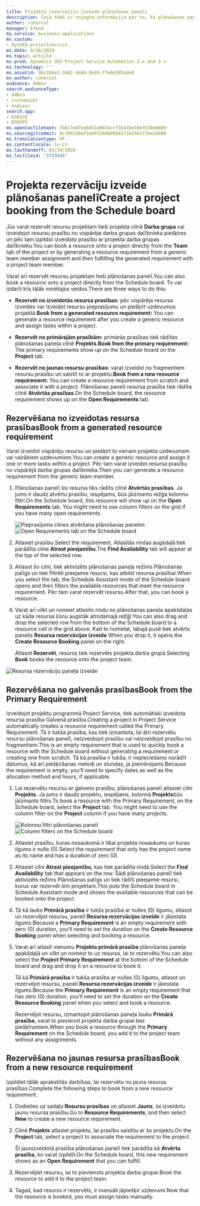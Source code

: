 ```yaml
---
title: Projekta rezervāciju izveide plānošanas panelī
description: Šajā tēmā ir sniegta informācija par to, kā plānošanas panelī izveidot projekta rezervāciju.
author: ruhercul
manager: kfend
ms.service: business-applications
ms.custom:
- dyn365-projectservice
ms.date: 9/26/2019
ms.topic: article
ms.prod: Dynamics 365 Project Service Automation 2.x and 3.x
ms.technology: ''
ms.assetid: bbc1bbe2-3482-4b84-9e89-f7e0e585ade8
ms.author: ruhercul
audience: Admin
search.audienceType:
- admin
- customizer
- enduser
search.app:
- D365CE
- D365PS
ms.openlocfilehash: 7b6c7e07ea6451e0654ccf1ba7be10e7b38e0d09
ms.sourcegitcommit: 8c786230ef2a497280885b827162561776e2eb00
ms.translationtype: HT
ms.contentlocale: lv-LV
ms.lasthandoff: 03/24/2020
ms.locfileid: "3753545"
---
```

# <a name="create-a-project-booking-from-the-schedule-board"></a><span data-ttu-id="ab1f1-103">Projekta rezervāciju izveide plānošanas panelī</span><span class="sxs-lookup"><span data-stu-id="ab1f1-103">Create a project booking from the Schedule board</span></span>

<span data-ttu-id="ab1f1-104">Jūs varat rezervēt resursu projektam tieši projekta cilnē **Darba grupa** vai izveidojot resursu prasību no vispārēja darba grupas dalībnieka piešķires un pēc tam izpildot izveidoto prasību ar projekta darba grupas dalībnieku.</span><span class="sxs-lookup"><span data-stu-id="ab1f1-104">You can book a resource onto a project directly from the **Team** tab of the project or by generating a resource requirement from a generic team member assignment and then fulfilling the generated requirement with a project team member.</span></span>

<span data-ttu-id="ab1f1-105">Varat arī rezervēt resursu projektam tieši plānošanas panelī.</span><span class="sxs-lookup"><span data-stu-id="ab1f1-105">You can also book a resource onto a project directly from the Schedule board.</span></span> <span data-ttu-id="ab1f1-106">To var izdarīt trīs tālāk minētajos veidos.</span><span class="sxs-lookup"><span data-stu-id="ab1f1-106">There are three ways to do this:</span></span>

- <span data-ttu-id="ab1f1-107">**Rezervēt no izveidotās resursa prasības:** pēc vispārēja resursa izveides var izveidot resursu pieprasījumu un piešķirt uzdevumus projektā.</span><span class="sxs-lookup"><span data-stu-id="ab1f1-107">**Book from a generated resource requirement:** You can generate a resource requirement after you create a generic resource and assign tasks within a project.</span></span>

- <span data-ttu-id="ab1f1-108">**Rezervēt no primārajām prasībām:** primārās prasības tiek rādītas plānošanas paneļa cilnē **Projekts**.</span><span class="sxs-lookup"><span data-stu-id="ab1f1-108">**Book from the primary requirement:** The primary requirements show up on the Schedule board on the **Project** tab.</span></span> 

- <span data-ttu-id="ab1f1-109">**Rezervēt no jaunas resursu prasības:** varat izveidot no fragmentiem resursu prasību un saistīt to ar projektu.</span><span class="sxs-lookup"><span data-stu-id="ab1f1-109">**Book from a new resource requirement:** You can create a resource requirement from scratch and associate it with a project.</span></span> <span data-ttu-id="ab1f1-110">Plānošanas panelī resursa prasība tiek rādīta cilnē **Atvērtās prasības**.</span><span class="sxs-lookup"><span data-stu-id="ab1f1-110">On the Schedule board, the resource requirement shows up on the **Open Requirements** tab.</span></span>

## <a name="book-from-a-generated-resource-requirement"></a><span data-ttu-id="ab1f1-111">Rezervēšana no izveidotas resursa prasības</span><span class="sxs-lookup"><span data-stu-id="ab1f1-111">Book from a generated resource requirement</span></span>

<span data-ttu-id="ab1f1-112">Varat izveidot vispārēju resursu un piešķirt to vienam projekta uzdevumam vai vairākiem uzdevumiem.</span><span class="sxs-lookup"><span data-stu-id="ab1f1-112">You can create a generic resource and assign it one or more tasks within a project.</span></span> <span data-ttu-id="ab1f1-113">Pēc tam varat izveidot resursa prasību no vispārējā darba grupas dalībnieka.</span><span class="sxs-lookup"><span data-stu-id="ab1f1-113">Then you can generate a resource requirement from the generic team member.</span></span> 

1.  <span data-ttu-id="ab1f1-114">Plānošanas panelī šis resurss tiks rādīts cilnē **Atvērtās prasības**. Ja jums ir daudz atvērtu prasību, iespējams, būs jāizmanto režģa kolonnu filtri.</span><span class="sxs-lookup"><span data-stu-id="ab1f1-114">On the Schedule board, this resource will show up on the **Open Requirements** tab. You might need to use column filters on the grid if you have many open requirements.</span></span> 

    <span data-ttu-id="ab1f1-115">![Pieprasījuma cilnes atvēršana plānošanas panelim](media/FAQ-Project-Booking-Schedule-Board-1.png "Rezervāciju un uzdevumu tabulas ekrānuzņēmums")</span><span class="sxs-lookup"><span data-stu-id="ab1f1-115">![Open Requirements tab on the Schedule board](media/FAQ-Project-Booking-Schedule-Board-1.png "Screenshot of bookings and assignments table")</span></span>

2. <span data-ttu-id="ab1f1-116">Atlasiet prasību.</span><span class="sxs-lookup"><span data-stu-id="ab1f1-116">Select the requirement.</span></span> <span data-ttu-id="ab1f1-117">Atlasītās rindas augšdaļā tiek parādīta cilne **Atrast pieejamību**.</span><span class="sxs-lookup"><span data-stu-id="ab1f1-117">The **Find Availability** tab will appear at the top of the selected row.</span></span>
 
3. <span data-ttu-id="ab1f1-118">Atlasot šo cilni, tiek aktivizēts plānošanas paneļa režīms Plānošanas palīgs un tiek filtrēti pieejamie resursi, kas atbilst resursa prasībai.</span><span class="sxs-lookup"><span data-stu-id="ab1f1-118">When you select the tab, the Schedule Assistant mode of the Schedule board opens and then filters the available resources that meet the resource requirement.</span></span> <span data-ttu-id="ab1f1-119">Pēc tam varat rezervēt resursu.</span><span class="sxs-lookup"><span data-stu-id="ab1f1-119">After that, you can book a resource.</span></span>

4. <span data-ttu-id="ab1f1-120">Varat arī vilkt un nomest atlasīto rindu no plānošanas paneļa apakšdaļas uz kāda resursa šūnu augstāk atrodamajā režģī.</span><span class="sxs-lookup"><span data-stu-id="ab1f1-120">You can also drag and drop the selected row from the bottom of the Schedule board to a resource cell in the grid above.</span></span> <span data-ttu-id="ab1f1-121">Kad to nometat, labajā pusē tiek atvērts panelis **Resursa rezervācijas izveide**.</span><span class="sxs-lookup"><span data-stu-id="ab1f1-121">When you drop it, it opens the **Create Resource Booking** panel on the right.</span></span>

    <span data-ttu-id="ab1f1-122">Atlasot **Rezervēt**, resurss tiek rezervēts projekta darba grupā.</span><span class="sxs-lookup"><span data-stu-id="ab1f1-122">Selecting **Book** books the resource onto the project team.</span></span>

![Resursa rezervāciju paneļa izveide](media/FAQ-Project-Booking-Schedule-Board-6.png "")
 

## <a name="book-from-the-primary-requirement"></a><span data-ttu-id="ab1f1-124">Rezervēšana no galvenās prasības</span><span class="sxs-lookup"><span data-stu-id="ab1f1-124">Book from the Primary Requirement</span></span>

<span data-ttu-id="ab1f1-125">Izveidojot projektu programmā Project Service, tiek automātiski izveidota resursa prasība Galvenā prasība.</span><span class="sxs-lookup"><span data-stu-id="ab1f1-125">Creating a project in Project Service automatically creates a resource requirement called the Primary Requirement.</span></span> <span data-ttu-id="ab1f1-126">Tā ir tukša prasība, kas tiek izmantota, lai ātri rezervētu resursu plānošanas panelī, neizveidojot prasību vai neizveidojot prasību no fragmentiem.</span><span class="sxs-lookup"><span data-stu-id="ab1f1-126">This is an empty requirement that is used to quickly book a resource with the Schedule board without generating a requirement or creating one from scratch.</span></span> <span data-ttu-id="ab1f1-127">Tā kā prasība ir tukša, ir nepieciešams norādīt datumus, kā arī piešķiršanas metodi un stundas, ja piemērojams.</span><span class="sxs-lookup"><span data-stu-id="ab1f1-127">Because the requirement is empty, you’ll need to specify dates as well as the allocation method and hours, if applicable.</span></span> 

1. <span data-ttu-id="ab1f1-128">Lai rezervētu resursu ar galveno prasību, plānošanas panelī atlasiet cilni **Projekts**. Ja jums ir daudz projektu, iespējams, kolonnā **Projekts**būs jāizmanto filtrs.</span><span class="sxs-lookup"><span data-stu-id="ab1f1-128">To book a resource with the Primary Requirement, on the Schedule board, select the **Project** tab. You might need to use the column filter on the **Project** column if you have many projects.</span></span>

   <span data-ttu-id="ab1f1-129">![Kolonnu filtri plānošanas panelī](media/FAQ-Project-Booking-Schedule-Board-2.png "Rezervāciju un uzdevumu tabulas ekrānuzņēmums")</span><span class="sxs-lookup"><span data-stu-id="ab1f1-129">![Column filters on the Schedule board](media/FAQ-Project-Booking-Schedule-Board-2.png "Screenshot of bookings and assignments table")</span></span>

2. <span data-ttu-id="ab1f1-130">Atlasiet prasību, kuras nosaukumā ir tikai projekta nosaukums un kuras ilgums ir nulle (0).</span><span class="sxs-lookup"><span data-stu-id="ab1f1-130">Select the requirement that only has the project name as its name and has a duration of zero (0).</span></span>

3. <span data-ttu-id="ab1f1-131">Atlasiet cilni **Atrast pieejamību**, kas tiek parādīta rindā.</span><span class="sxs-lookup"><span data-stu-id="ab1f1-131">Select the **Find Availability** tab that appears on the row.</span></span> <span data-ttu-id="ab1f1-132">Šādi plānošanas panelī tiek aktivizēts režīms Plānošanas palīgs un tiek rādīti pieejamie resursi, kurus var rezervēt šim projektam.</span><span class="sxs-lookup"><span data-stu-id="ab1f1-132">This puts the Schedule board in Schedule Assistant mode and shows the available resources that can be booked onto the project.</span></span>

4. <span data-ttu-id="ab1f1-133">Tā kā lauks **Primārā prasība** ir tukšs prasība ar nulles (0) ilgumu, atlasot un rezervējot resursu, panelī **Resursa rezervācijas izveide** ir jāiestata ilgums.</span><span class="sxs-lookup"><span data-stu-id="ab1f1-133">Because a **Primary Requirement** is an empty requirement with zero (0) duration, you’ll need to set the duration on the **Create Resource Booking** panel when selecting and booking a resource.</span></span>

5. <span data-ttu-id="ab1f1-134">Varat arī atlasīt vienumu **Projekta primārā prasība** plānošanas paneļa apakšdaļā un vilkt un nomest to uz resursa, lai to rezervētu.</span><span class="sxs-lookup"><span data-stu-id="ab1f1-134">You can also select the **Project Primary Requirement** at the bottom of the Schedule board and drag and drop it on a resource to book it.</span></span>
 
    <span data-ttu-id="ab1f1-135">Tā kā **Primārā prasība** ir tukša prasība ar nulles (0) ilgumu, atlasot un rezervējot resursu, panelī **Resursa rezervācijas izveide** ir jāiestata ilgums.</span><span class="sxs-lookup"><span data-stu-id="ab1f1-135">Because the **Primary Requirement** is an empty requirement that has zero (0) duration, you’ll need to set the duration on the **Create Resource Booking** panel when you select and book a resource.</span></span>
 
    <span data-ttu-id="ab1f1-136">Rezervējot resursu, izmantojot plānošanas paneļa lauku **Primārā prasība**, varat to pievienot projekta darba grupai bez piešķīrumiem.</span><span class="sxs-lookup"><span data-stu-id="ab1f1-136">When you book a resource through the **Primary Requirement** on the Schedule board, you add it to the project team without any assignments.</span></span>
 
## <a name="book-from-a-new-resource-requirement"></a><span data-ttu-id="ab1f1-137">Rezervēšana no jaunas resursa prasības</span><span class="sxs-lookup"><span data-stu-id="ab1f1-137">Book from a new resource requirement</span></span>
<span data-ttu-id="ab1f1-138">Izpildiet tālāk aprakstītās darbības, lai rezervētu no jauna resursa prasības.</span><span class="sxs-lookup"><span data-stu-id="ab1f1-138">Complete the following steps to book from a new resource requirement.</span></span> 

1. <span data-ttu-id="ab1f1-139">Dodieties uz sadaļu **Resursu prasības** un atlasiet **Jauns**, lai izveidotu jaunu resursa prasību.</span><span class="sxs-lookup"><span data-stu-id="ab1f1-139">Go to **Resource Requirements**, and then select **New** to create a new resource requirement.</span></span>

2. <span data-ttu-id="ab1f1-140">Cilnē **Projekts** atlasiet projektu, lai prasību saistītu ar šo projektu.</span><span class="sxs-lookup"><span data-stu-id="ab1f1-140">On the **Project** tab, select a project to associate the requirement to the project.</span></span>
 
    <span data-ttu-id="ab1f1-141">Šī jaunizveidotā prasība plānošanas panelī tiek parādīta kā **Atvērta prasība**, ko varat izpildīt.</span><span class="sxs-lookup"><span data-stu-id="ab1f1-141">On the Schedule board, this new requirement shows as an **Open Requirement** that you can fulfill.</span></span>

3. <span data-ttu-id="ab1f1-142">Rezervējiet resursu, lai to pievienots projekta darba grupai.</span><span class="sxs-lookup"><span data-stu-id="ab1f1-142">Book the resource to add it to the project team.</span></span>

4. <span data-ttu-id="ab1f1-143">Tagad, kad resurss ir rezervēts, ir manuāli jāpiešķir uzdevumi.</span><span class="sxs-lookup"><span data-stu-id="ab1f1-143">Now that the resource is booked, you must assign tasks manually.</span></span>

